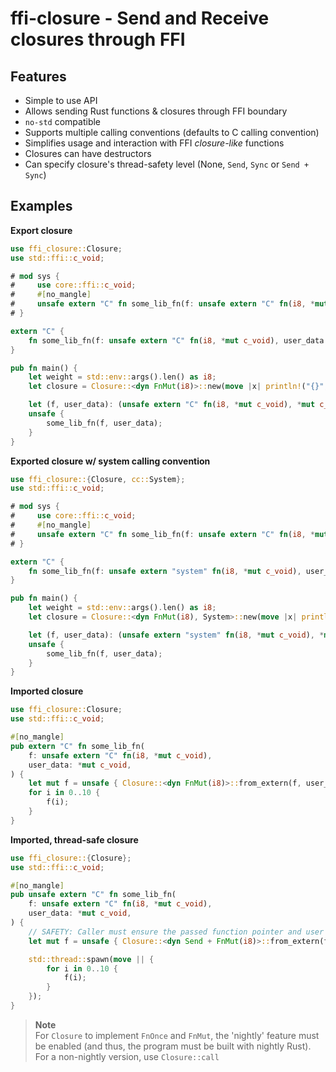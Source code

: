 # ffi-closure - Send and Receive closures through FFI

## Features

- Simple to use API
- Allows sending Rust functions & closures through FFI boundary
- `no-std` compatible
- Supports multiple calling conventions (defaults to C calling convention)
- Simplifies usage and interaction with FFI _closure-like_ functions
- Closures can have destructors
- Can specify closure's thread-safety level (None, `Send`, `Sync` or `Send + Sync`)

## Examples

**Export closure**

```rust
use ffi_closure::Closure;
use std::ffi::c_void;

# mod sys {
#     use core::ffi::c_void;
#     #[no_mangle]
#     unsafe extern "C" fn some_lib_fn(f: unsafe extern "C" fn(i8, *mut c_void), user_data: *mut c_void) { f(-1, user_data) }
# }

extern "C" {
    fn some_lib_fn(f: unsafe extern "C" fn(i8, *mut c_void), user_data: *mut c_void);
}

pub fn main() {
    let weight = std::env::args().len() as i8;
    let closure = Closure::<dyn FnMut(i8)>::new(move |x| println!("{}", x * weight));

    let (f, user_data): (unsafe extern "C" fn(i8, *mut c_void), *mut c_void) = closure.as_extern_parts();
    unsafe {
        some_lib_fn(f, user_data);
    }
}

```

**Exported closure w/ system calling convention**

```rust
use ffi_closure::{Closure, cc::System};
use std::ffi::c_void;

# mod sys {
#     use core::ffi::c_void;
#     #[no_mangle]
#     unsafe extern "C" fn some_lib_fn(f: unsafe extern "C" fn(i8, *mut c_void), user_data: *mut c_void) { f(-1, user_data) }
# }

extern "C" {
    fn some_lib_fn(f: unsafe extern "system" fn(i8, *mut c_void), user_data: *mut c_void);
}

pub fn main() {
    let weight = std::env::args().len() as i8;
    let closure = Closure::<dyn FnMut(i8), System>::new(move |x| println!("{}", x * weight));

    let (f, user_data): (unsafe extern "system" fn(i8, *mut c_void), *mut c_void) = closure.as_extern_parts();
    unsafe {
        some_lib_fn(f, user_data);
    }
}
```

**Imported closure**

```rust
use ffi_closure::Closure;
use std::ffi::c_void;

#[no_mangle]
pub extern "C" fn some_lib_fn(
    f: unsafe extern "C" fn(i8, *mut c_void),
    user_data: *mut c_void,
) {
    let mut f = unsafe { Closure::<dyn FnMut(i8)>::from_extern(f, user_data, None) };
    for i in 0..10 {
        f(i);
    }
}

```

**Imported, thread-safe closure**

```rust
use ffi_closure::{Closure};
use std::ffi::c_void;

#[no_mangle]
pub unsafe extern "C" fn some_lib_fn(
    f: unsafe extern "C" fn(i8, *mut c_void),
    user_data: *mut c_void,
) {
    // SAFETY: Caller must ensure the passed function pointer and user data are thread-safe.
    let mut f = unsafe { Closure::<dyn Send + FnMut(i8)>::from_extern(f, user_data, None) };

    std::thread::spawn(move || {
        for i in 0..10 {
            f(i);
        }
    });
}

```

> **Note**\
> For `Closure` to implement `FnOnce` and `FnMut`, the 'nightly' feature must be enabled (and thus, the program must be built with nightly Rust).
> For a non-nightly version, use `Closure::call`
